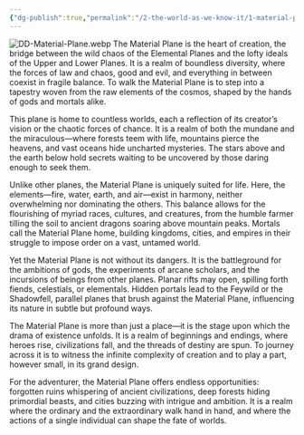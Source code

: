```yaml
---
{"dg-publish":true,"permalink":"/2-the-world-as-we-know-it/1-material-plane/","created":"2025-01-20T14:25:03.479-06:00","updated":"2025-01-21T19:33:20.113-06:00"}
---
```


![DD-Material-Plane.webp](/img/user/Images/DD-Material-Plane.webp)
The Material Plane is the heart of creation, the bridge between the wild chaos of the Elemental Planes and the lofty ideals of the Upper and Lower Planes. It is a realm of boundless diversity, where the forces of law and chaos, good and evil, and everything in between coexist in fragile balance. To walk the Material Plane is to step into a tapestry woven from the raw elements of the cosmos, shaped by the hands of gods and mortals alike.

  

This plane is home to countless worlds, each a reflection of its creator’s vision or the chaotic forces of chance. It is a realm of both the mundane and the miraculous—where forests teem with life, mountains pierce the heavens, and vast oceans hide uncharted mysteries. The stars above and the earth below hold secrets waiting to be uncovered by those daring enough to seek them.

  

Unlike other planes, the Material Plane is uniquely suited for life. Here, the elements—fire, water, earth, and air—exist in harmony, neither overwhelming nor dominating the others. This balance allows for the flourishing of myriad races, cultures, and creatures, from the humble farmer tilling the soil to ancient dragons soaring above mountain peaks. Mortals call the Material Plane home, building kingdoms, cities, and empires in their struggle to impose order on a vast, untamed world.

  

Yet the Material Plane is not without its dangers. It is the battleground for the ambitions of gods, the experiments of arcane scholars, and the incursions of beings from other planes. Planar rifts may open, spilling forth fiends, celestials, or elementals. Hidden portals lead to the Feywild or the Shadowfell, parallel planes that brush against the Material Plane, influencing its nature in subtle but profound ways.

  

The Material Plane is more than just a place—it is the stage upon which the drama of existence unfolds. It is a realm of beginnings and endings, where heroes rise, civilizations fall, and the threads of destiny are spun. To journey across it is to witness the infinite complexity of creation and to play a part, however small, in its grand design.

  

For the adventurer, the Material Plane offers endless opportunities: forgotten ruins whispering of ancient civilizations, deep forests hiding primordial beasts, and cities buzzing with intrigue and ambition. It is a realm where the ordinary and the extraordinary walk hand in hand, and where the actions of a single individual can shape the fate of worlds.

